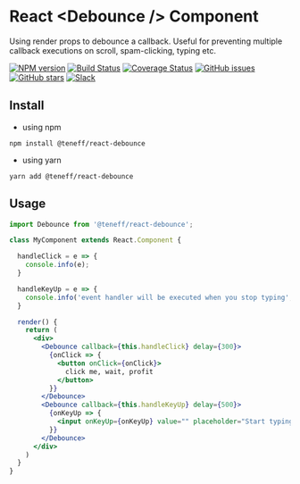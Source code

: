 # React &lt;Debounce /&gt; Component
Using render props to debounce a callback. Useful for preventing multiple callback executions on scroll, spam-clicking, typing etc. 

[![NPM version][npm-img]][npm-url]
[![Build Status][build-img]][build-url]
[![Coverage Status][coverage-image]][coverage-url]
[![GitHub issues][issues-image]][issues-url]
[![GitHub stars][github-stars-img]][github-stars-url]
[![Slack][slack-image]][slack-url]


## Install

- using npm
```
npm install @teneff/react-debounce
```

- using yarn
```
yarn add @teneff/react-debounce
```

## Usage

```jsx
import Debounce from '@teneff/react-debounce';

class MyComponent extends React.Component {

  handleClick = e => {
    console.info(e);
  }

  handleKeyUp = e => {
    console.info('event handler will be executed when you stop typing', e);
  }

  render() {
    return (
      <div>
        <Debounce callback={this.handleClick} delay={300}>
          {onClick => {
            <button onClick={onClick}>
              click me, wait, profit
            </button>
          }}
        </Debounce>
        <Debounce callback={this.handleKeyUp} delay={500}>
          {onKeyUp => {
            <input onKeyUp={onKeyUp} value="" placeholder="Start typing..." />
          }}
        </Debounce>
      </div>
    )
  }
}
```

[npm-img]: https://img.shields.io/npm/v/@teneff/react-debounce.svg?logo=npm
[npm-url]: https://www.npmjs.com/package/@teneff/react-debounce

[build-img]: https://img.shields.io/travis/teneff/react-debounce/develop.svg?logo=travis
[build-url]: https://travis-ci.org/teneff/react-debounce

[coverage-image]: https://coveralls.io/repos/github/teneff/react-debounce/badge.svg?branch=develop
[coverage-url]: https://coveralls.io/github/teneff/react-debounce?branch=develop

[slack-image]: https://img.shields.io/badge/%23snake-ff69b4.svg?logo=slack&label=slack
[slack-url]: https://dip-in-milk.slack.com/messages/CCCAVG2N5

[issues-image]: https://img.shields.io/github/issues/teneff/react-debounce.svg?logo=github
[issues-url]: https://github.com/teneff/react-debounce/issues

[github-stars-img]: https://img.shields.io/github/stars/teneff/react-debounce.svg?logo=github
[github-stars-url]: https://github.com/teneff/react-debounce/stargazers